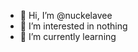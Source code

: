 - 👋 Hi, I’m @nuckelavee
- 👀 I’m interested in nothing
- 🌱 I’m currently learning 


<!---
nakavali/nakavali is a ✨ special ✨ repository because its `README.md` (this file) 
--->
